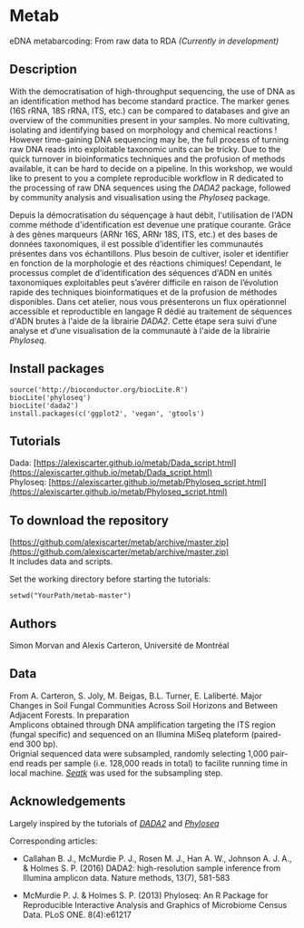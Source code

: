 # Metab
eDNA metabarcoding: From raw data to RDA
_(Currently in development)_

## Description
With the democratisation of high-throughput sequencing, the use of DNA as an identification method has become standard practice. The marker genes (16S rRNA, 18S rRNA, ITS, etc.) can be compared to databases and give an overview of the communities present in your samples. No more cultivating, isolating and identifying based on morphology and chemical reactions ! However time-gaining DNA sequencing may be, the full process of turning raw DNA reads into exploitable taxonomic units can be tricky. Due to the quick turnover in bioinformatics techniques and the profusion of methods available, it can be hard to decide on a pipeline. In this workshop, we would like to present to you a complete reproducible workflow in R dedicated to the processing of raw DNA sequences using the _DADA2_ package, followed by community analysis and visualisation using the _Phyloseq_ package.

Depuis la démocratisation du séquençage à haut débit, l'utilisation de l'ADN comme méthode d'identification est devenue une pratique courante. Grâce à des gènes marqueurs (ARNr 16S, ARNr 18S, ITS, etc.) et des bases de données taxonomiques, il est possible d’identifier les communautés présentes dans vos échantillons. Plus besoin de cultiver, isoler et identifier en fonction de la morphologie et des réactions chimiques! Cependant, le processus complet de d’identification des séquences d'ADN en unités taxonomiques exploitables peut s’avérer difficile en raison de l’évolution rapide des techniques bioinformatiques et de la profusion de méthodes disponibles. Dans cet atelier, nous vous présenterons un flux opérationnel accessible et reproductible en langage R dédié au traitement de séquences d'ADN brutes à l'aide de la librairie _DADA2_. Cette étape sera suivi d’une analyse et d’une visualisation de la communauté à l'aide de la librairie _Phyloseq_.

## Install packages
```
source('http://bioconductor.org/biocLite.R')
biocLite('phyloseq')
biocLite('dada2')
install.packages(c('ggplot2', 'vegan', 'gtools')
```

## Tutorials
Dada: [https://alexiscarter.github.io/metab/Dada_script.html](https://alexiscarter.github.io/metab/Dada_script.html)  
Phyloseq: [https://alexiscarter.github.io/metab/Phyloseq_script.html](https://alexiscarter.github.io/metab/Phyloseq_script.html)

## To download the repository
[https://github.com/alexiscarter/metab/archive/master.zip](https://github.com/alexiscarter/metab/archive/master.zip)  
It includes data and scripts.
<br>

Set the working directory before starting the tutorials:  
```
setwd("YourPath/metab-master")
```

## Authors
Simon Morvan and Alexis Carteron,
Université de Montréal

## Data  
From A. Carteron, S. Joly, M. Beigas, B.L. Turner, E. Laliberté. Major Changes in Soil Fungal Communities Across Soil Horizons and Between Adjacent Forests. In preparation  
Amplicons obtained through DNA amplification targeting the ITS region (fungal specific) and sequenced on an Illumina MiSeq plateform (paired-end 300 bp).  
Orignial sequenced data were subsampled, randomly selecting 1,000 pair-end reads per sample (i.e. 128,000 reads in total) to facilite running time in local machine. [_Seqtk_](https://github.com/lh3/seqtk) was used for the subsampling step.

## Acknowledgements
Largely inspired by the tutorials of [_DADA2_](https://benjjneb.github.io/dada2/index.html) and [_Phyloseq_](https://joey711.github.io/phyloseq/)

Corresponding articles:

* Callahan B. J., McMurdie P. J., Rosen M. J., Han A. W., Johnson A. J. A., & Holmes S. P. (2016) DADA2: high-resolution sample inference from Illumina amplicon data. Nature methods, 13(7), 581-583

* McMurdie P. J. & Holmes S. P. (2013) Phyloseq: An R Package for Reproducible Interactive Analysis and Graphics of Microbiome Census Data. PLoS ONE. 8(4):e61217
